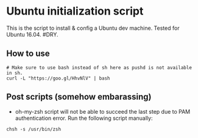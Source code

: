 # Ubuntu initialization script
This is the script to install & config a Ubuntu dev machine. Tested for Ubuntu 16.04. #DRY.


## How to use
```
# Make sure to use bash instead of sh here as pushd is not available in sh.
curl -L "https://goo.gl/HhvNlV" | bash
```
## Post scripts (somehow embarassing)
* oh-my-zsh script will not be able to succeed the last step due to PAM authentication error. Run the following script manually:
```
chsh -s /usr/bin/zsh
```

